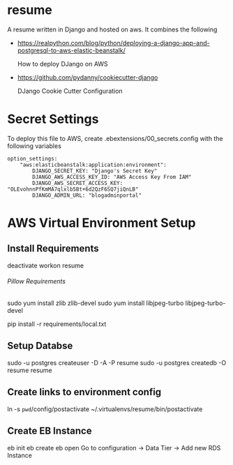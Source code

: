 # resume
A resume written in Django and hosted on aws.  It combines the following
*   https://realpython.com/blog/python/deploying-a-django-app-and-postgresql-to-aws-elastic-beanstalk/

    How to deploy DJango on AWS

*   https://github.com/pydanny/cookiecutter-django

    DJango Cookie Cutter Configuration

# Secret Settings
To deploy this file to AWS, create .ebextensions/00_secrets.config with the following variables
```
option_settings:
    "aws:elasticbeanstalk:application:environment":
        DJANGO_SECRET_KEY: "Django's Secret Key"
        DJANGO_AWS_ACCESS_KEY_ID: "AWS Access Key From IAM"
        DJANGO_AWS_SECRET_ACCESS_KEY: "OLEvohnnPfKmMA7qlxlb5Bt+6d2QzF6SQ7jiQnLB"
        DJANGO_ADMIN_URL: "blogadminportal"
```


# AWS Virtual Environment Setup

## Install Requirements
deactivate
workon resume
###### Pillow Requirements
sudo yum install zlib zlib-devel
sudo yum install libjpeg-turbo libjpeg-turbo-devel

pip install -r requirements/local.txt

## Setup Databse
sudo -u postgres createuser -D -A -P resume
sudo -u postgres createdb -O resume resume

## Create links to environment config
ln -s `pwd`/config/postactivate ~/.virtualenvs/resume/bin/postactivate

## Create EB Instance
eb init
eb create
eb open
  Go to configuration -> Data Tier -> Add new RDS Instance
